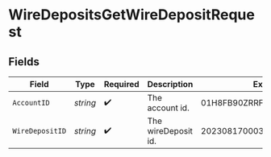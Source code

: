 # WireDepositsGetWireDepositRequest


## Fields

| Field                      | Type                       | Required                   | Description                | Example                    |
| -------------------------- | -------------------------- | -------------------------- | -------------------------- | -------------------------- |
| `AccountID`                | *string*                   | :heavy_check_mark:         | The account id.            | 01H8FB90ZRRFWXB4XC2JPJ1D4Y |
| `WireDepositID`            | *string*                   | :heavy_check_mark:         | The wireDeposit id.        | 20230817000319             |